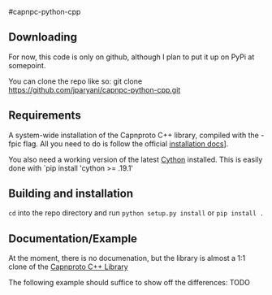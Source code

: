 #capnpc-python-cpp

## Downloading

For now, this code is only on github, although I plan to put it up on PyPi at somepoint.

You can clone the repo like so:
    git clone https://github.com/jparyani/capnpc-python-cpp.git

## Requirements

A system-wide installation of the Capnproto C++ library, compiled with the 
-fpic flag. All you need to do is follow the official [installation docs](http://kentonv.github.io/capnproto/install.html)].

You also need a working version of the latest [Cython](http://cython.org/) installed. This is easily done with `pip install 'cython >= .19.1'

## Building and installation

`cd` into the repo directory and run `python setup.py install` or `pip install .`

## Documentation/Example
At the moment, there is no documenation, but the library is almost a 1:1 clone of the [Capnproto C++ Library](http://kentonv.github.io/capnproto/cxx.html)

The following example should suffice to show off the differences:
    TODO
